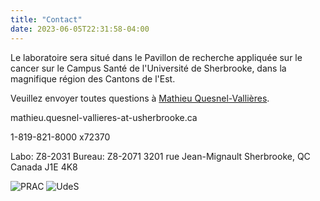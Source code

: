 ```yaml
---
title: "Contact"
date: 2023-06-05T22:31:58-04:00
---
```


Le laboratoire sera situé dans le Pavillon de recherche appliquée
sur le cancer sur le Campus Santé de l'Université de Sherbrooke,
dans la magnifique région des Cantons de l'Est.

Veuillez envoyer toutes questions à 
[Mathieu Quesnel-Vallières](mailto:mathieu.quesnel-vallieres@usherbrooke.ca).

mathieu.quesnel-vallieres-at-usherbrooke.ca

1-819-821-8000 x72370

Labo: Z8-2031
Bureau: Z8-2071
3201 rue Jean-Mignault
Sherbrooke, QC
Canada J1E 4K8

![PRAC](/img/prac_arrow_hires.png)
![UdeS](/img/UdeS_logo.png)

